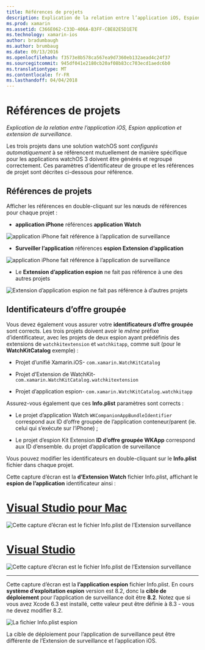 ```yaml
---
title: Références de projets
description: Explication de la relation entre l’application iOS, Espion application et extension de surveillance.
ms.prod: xamarin
ms.assetid: C366E062-C33D-406A-B3FF-CBE82E5D1E7E
ms.technology: xamarin-ios
author: bradumbaugh
ms.author: brumbaug
ms.date: 09/13/2016
ms.openlocfilehash: f3573e8b578ca567ea9d7360eb132aead4c24f37
ms.sourcegitcommit: 945df041e2180cb20af08b83cc703ecd1aedc6b0
ms.translationtype: MT
ms.contentlocale: fr-FR
ms.lasthandoff: 04/04/2018
---
```

# <a name="project-references"></a>Références de projets

_Explication de la relation entre l’application iOS, Espion application et extension de surveillance._

Les trois projets dans une solution watchOS sont *configurés automatiquement* à se référencent mutuellement de manière spécifique pour les applications watchOS 3 doivent être générés et regroupé correctement. Ces paramètres d’identificateur de groupe et les références de projet sont décrites ci-dessous pour référence.

## <a name="project-references"></a>Références de projets

Afficher les références en double-cliquant sur les nœuds de références pour chaque projet :

- **application iPhone** références **application Watch**

![](project-references-images/catalog-reference1.png "application iPhone fait référence à l’application de surveillance")

- **Surveiller l’application** références **espion Extension d’application**

![](project-references-images/catalog-reference2.png "application iPhone fait référence à l’application de surveillance")


 - Le **Extension d’application espion** ne fait pas référence à une des autres projets

![](project-references-images/catalog-reference3.png "Extension d’application espion ne fait pas référence à d’autres projets")



## <a name="bundle-identifiers"></a>Identificateurs d’offre groupée

Vous devez également vous assurer votre **identificateurs d’offre groupée** sont corrects.
Les trois projets doivent avoir le *même* préfixe d’identificateur, avec les projets de deux espion ayant prédéfinis des extensions de `watchkitextension` et `watchkitapp`, comme suit (pour le **WatchKitCatalog** exemple) :

 - Projet d’unifié Xamarin.iOS- `com.xamarin.WatchKitCatalog`

 - Projet d’Extension de WatchKit- `com.xamarin.WatchKitCatalog.watchkitextension`

 - Projet d’application espion- `com.xamarin.WatchKitCatalog.watchkitapp`

Assurez-vous également que ces **Info.plist** paramètres sont corrects :

 - Le projet d’application Watch `WKCompanionAppBundleIdentifier` correspond aux ID d’offre groupée de l’application conteneur/parent (ie. celui qui s’exécute sur l’iPhone) ;

 - Le projet d’espion Kit Extension **ID d’offre groupée WKApp** correspond aux ID d’ensemble. du projet d’application de surveillance

Vous pouvez modifier les identificateurs en double-cliquant sur le **Info.plist** fichier dans chaque projet.

Cette capture d’écran est la **d’Extension Watch** fichier Info.plist, affichant le **espion de l’application** identificateur ainsi :

# <a name="visual-studio-for-mactabvsmac"></a>[Visual Studio pour Mac](#tab/vsmac)
    
![](project-references-images/infoplist-extension.png "Cette capture d’écran est le fichier Info.plist de l’Extension surveillance")

# <a name="visual-studiotabvswin"></a>[Visual Studio](#tab/vswin)
    
![](project-references-images/infoplist-extension-vs.png "Cette capture d’écran est le fichier Info.plist de l’Extension surveillance")

-----

Cette capture d’écran est la **l’application espion** fichier Info.plist.
En cours **système d’exploitation espion** version est 8.2, donc la **cible de déploiement** pour l’application de surveillance doit être **8.2**. Notez que si vous avez Xcode 6.3 est installé, cette valeur peut être définie à 8.3 - vous ne devez modifier 8.2.

![](project-references-images/infoplist-watchapp.png "La fichier Info.plist espion")

La cible de déploiement pour l’application de surveillance peut être différente de l’Extension de surveillance et l’application iOS.

